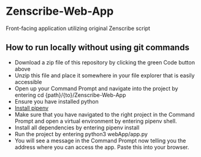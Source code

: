 # Zenscribe-Web-App
Front-facing application utilizing original Zenscribe script

## How to run locally without using git commands

- Download a zip file of this repository by clicking the green Code button above
- Unzip this file and place it somewhere in your file explorer that is easily accessible
- Open up your Command Prompt and navigate into the project by entering cd {path}/{to}/Zenscribe-Web-App
- Ensure you have installed python
- [Install pipenv](https://pypi.org/project/pipenv/)
- Make sure that you have navigated to the right project in the Command Prompt and open a virtual environment by entering pipenv shell. 
- Install all dependencies by entering pipenv install
- Run the project by entering python3 webApp/app.py
- You will see a message in the Command Prompt now telling you the address where you can access the app. Paste this into your browser.

